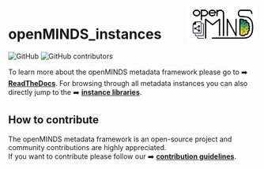 <a href="/img/openMINDS_instances_logo_light.png">
  <picture>
    <source media="(prefers-color-scheme: dark)" srcset="/img/openMINDS_instances_logo_dark.png">
    <source media="(prefers-color-scheme: light)" srcset="/img/openMINDS_instances_logo_light.png">
    <img alt="openMINDS instances logo: created by U. Schlegel, L. Zehl, C. Hagen Blixhavn" src="/img/openMINDS_instances_logo_light.png" title="openMINDS instances" align="right" height="70">
  </picture>
</a>

# openMINDS_instances

![GitHub][license-url]
![GitHub contributors][contributors-url]

To learn more about the openMINDS metadata framework please go to :arrow_right: [**ReadTheDocs**][docu-url].
For browsing through all metadata instances you can also directly jump to the :arrow_right: [**instance libraries**][libraries-url].

## How to contribute

The openMINDS metadata framework is an open-source project and community contributions are highly appreciated.  
If you want to contribute please follow our :arrow_right: [**contribution guidelines**][contribution-url].

<!-- MARKDOWN LINKS & IMAGES -->
<!-- https://www.markdownguide.org/basic-syntax/#reference-style-links -->
[contribution-url]: https://openminds-documentation.readthedocs.io/en/latest/shared/contribution_guidelines.html
[contributors-url]: https://img.shields.io/github/contributors/openMetadataInitiative/openMINDS_documentation
[docu-url]: https://openminds-documentation.readthedocs.io
[libraries-url]: https://openminds-documentation.readthedocs.io/en/latest/instance_libraries.html
[license-url]: https://img.shields.io/github/license/openMetadataInitiative/openMINDS_documentation
